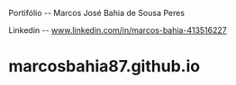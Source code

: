 Portifólio -- Marcos José Bahia de Sousa Peres

Linkedin -- www.linkedin.com/in/marcos-bahia-413516227

# marcosbahia87.github.io
